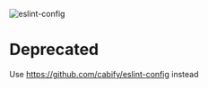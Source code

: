 ![eslint-config](https://socialify.git.ci/alejandrofdiaz/eslint-config/image?description=1&font=Inter&language=1&owner=1&pattern=Brick%20Wall&pulls=1&stargazers=1&theme=Dark)

# Deprecated

Use https://github.com/cabify/eslint-config instead
